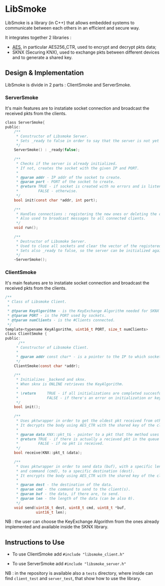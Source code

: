 # LibSmoke
LibSmoke is a library (in C++) that allows embedded systems to communicate between each others in an efficient and secure way.

It integrates together 2 libraries :
* [AES](https://github.com/kokke/tiny-AES-c), in particular AES256_CTR, used to encrypt and decrypt pkts data;
* SKNX (Securing KNX), used to exchange pkts between different devices and to generate a shared key.

## Design & Implementation
LibSmoke is divide in 2 parts : ClientSmoke and ServerSmoke.
### ServerSmoke
It's main features are to instatiate socket connection and broadcast the received pkts from the clients.
```C
class ServerSmoke{
public:
    /**
     * Constructor of Libsmoke Server.
     * Sets _ready to false in order to say that the server is not yet initialized.
     */
    ServerSmoke() : _ready(false);
    
    /**
     * Checks if the server is already initialized.
     * If not, creates the socket with the given IP and PORT.
     *
     * @param addr - IP addr of the socket to create.
     * @param port - PORT of the socket to create.
     * @return TRUE - if socket is created with no errors and is listening.
     *         FALSE - otherwise.
     */
    bool init(const char *addr, int port);
    
    /**
     * Handles connections : registering the new ones or deleting the closed ones.
     * Also used to broadcast messages to all connected clients.
     */
    void run();
    
    /**
     * Destructor of Libsmoke Server.
     * Used to close all sockets and clear the vector of the registered clients.
     * Sets also _ready to false, so the server can be initialized again.
     */
    ~ServerSmoke();
```
### ClientSmoke
It's main features are to instatiate socket connection and broadcast the received pkts from the clients.
```C
/**
 * Class of Libsmoke Client.
 *
 * @tparam KeyAlgorithm - is the KeyExchange Algorithm needed for SKNX to generate the key.
 * @tparam PORT - is the PORT used by sockets.
 * @tparam numClients - is the #Clients connected.
 */
template<typename KeyAlgorithm, uint16_t PORT, size_t numClients>
class ClientSmoke {
public:
      /**
     * Constructor of Libsmoke Client.
     *
     * @param addr const char* - is a pointer to the IP to which socket client has to connect.
     */
    ClientSmoke(const char *addr);
    
    /**
     * Initializes _backend and sknx.
     * When sknx is ONLINE retrieves the KeyAlgorithm.
     *
     * \return     TRUE - if all initializations are completed succesfully and key is retrieved.
     *             FALSE - if there's an error on initialization or key retrieving.
     */
    bool init();
    
    /**
     * Uses pktwrapper in order to get the oldest pkt received from other clients.
     * It decrypts the body using AES_CTR with the shared key of the client.
     *
     * @param data KNX::pkt_t& - pointer to a pkt that the method uses to pass the oldest recieved one.
     * @return TRUE - if there is actually a recieved pkt in the queue of pktwrapper.
     *         FALSE - if no pkt is received.
     */
    bool receive(KNX::pkt_t &data);
    
    /**
     * Uses pktwrapper in order to send data (buf), with a specific length (len)
     * and command (cmd), to a specific destination (dest).
     * It encrypts the body using AES_CTR with the shared key of the client.
     *
     * @param dest - the destination of the data.
     * @param cmd - the command to send to the client(s).
     * @param buf - the data, if there are, to send.
     * @param len - the length of the data (can be also 0).
     */
    void send(uint16_t dest, uint8_t cmd, uint8_t *buf,
              uint16_t len);
```
NB : the user can choose the KeyExchange Algorithm from the ones already implemented and available inside the SKNX library.

## Instructions to Use
+ To use ClientSmoke add `#include "libsmoke_client.h"`
* To use ServerSmoke add `#include "libsmoke_server.h"`

NB : in the repository is available also a `tests` directory, where inside can find `client_test` and `server_test`, that show how to use the library.
